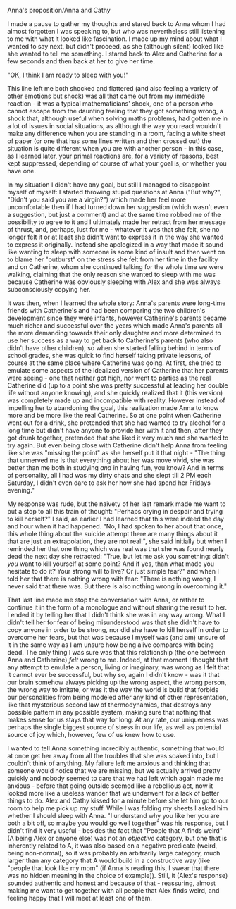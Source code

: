 Anna's proposition/Anna and Cathy

I made a pause to gather my thoughts and stared back to Anna whom I had almost forgotten I was speaking to, but who was nevertheless still listening to me with what it looked like fascination. I made up my mind about what I wanted to say next, but didn't proceed, as she (although silent) looked like she wanted to tell me something. I stared back to Alex and Catherine for a few seconds and then back at her to give her time.

"OK, I think I am ready to sleep with you!"

This line left me both shocked and flattered (and also feeling a variety of other emotions but shock) was all that came out from my immediate reaction - it was a typical mathematicians' shock, one of a person who cannot escape from the daunting feeling that they got something wrong, a shock that, although useful when solving maths problems, had gotten me in a lot of issues in social situations, as although the way you react wouldn't make any difference when you are standing in a room, facing a white sheet of paper (or one that has some lines written and then crossed out) the situation is quite different when you are with another person - in this case, as I learned later, your primal reactions are, for a variety of reasons, best kept suppressed, depending of course of what your goal is, or whether you have one.

In my situation I didn't have any goal, but still I managed to disappoint myself of myself: I started throwing stupid questions at Anna ("But why?", "Didn't you said you are a virgin?") which made her feel more uncomfortable then if I had turned down her suggestion (which wasn't even a suggestion, but just a comment) and at the same time robbed me of the possibility to agree to it and I ultimately made her retract from her message of thrust, and, perhaps, lust for me - whatever it was that she felt, she no longer felt it or at least she didn't want to express it in the way she wanted to express it originally. Instead she apologized in a way that made it sound like wanting to sleep with someone is some kind of insult and then went on to blame her "outburst" on the stress she felt from her time in the facility and on Catherine, whom she continued talking for the whole time we were walking, claiming that the only reason she wanted to sleep with me was because Catherine was obviously sleeping with Alex and she was always subconsciously copying her. 

It was then, when I learned the whole story: Anna's parents were long-time friends with Catherine's and had been comparing the two children's development since they were infants, however Catherine's parents became much richer and successful over the years which made Anna's parents all the more demanding towards their only daughter and more determined to use her success as a way to get back to Catherine's parents (who also didn't have other children), so when she started falling behind in terms of school grades, she was quick to find herself taking private lessons, of course at the same place where Catherine was going. At first, she tried to emulate some aspects of the idealized version of Catherine that her parents were seeing - one that neither got high, nor went to parties as the real Catherine did (up to a point she was pretty successful at leading her double life without anyone knowing), and she quickly realized that it (this version) was completely made up and incompatible with reality. However instead of impelling her to abandoning the goal, this realization made Anna to know more  and be more like the real Catherine. So at one point when Catherine went out for a drink, she pretended that she had wanted to try alcohol for a long time but didn't have anyone to provide her with it and then, after they got drunk together, pretended that she liked it very much and she wanted to try again. But even being close with Catherine didn't help Anna from feeling like she was "missing the point" as she herself put it that night - "The thing that unnerved me is that everything about her was move vivid, she was better than me both in studying *and* in having fun, you know? And in terms of personality, all I had was my dirty chats and she slept till 2 PM each Saturday, I didn't even dare to ask her how she had spend her Fridays evening." 

My response was rude, but the naivety of her last remark made me want to put a stop to all this train of thought: "Perhaps crying in despair and trying to kill herself?" I said, as earlier I had learned that this were indeed the day and hour when it had happened. "No, I had spoken to her about that once, this whole thing about the suicide attempt there are many things about it that are just an extrapolation, they are not real!", she said initially but when I reminded her that one thing which was real was that  she was found nearly dead the next day she retracted: "True, but let me ask you something:  didn't *you* want to kill yourself at some point? And if yes, than  what made you hesitate to do it? Your strong will to live? Or just simple fear?" and when I told her that there is nothing wrong with fear: "There is nothing wrong, I never said that there was. But there is also nothing wrong in overcoming it."

That last line made me stop the conversation with Anna, or rather to continue it in the form of a monologue and without sharing the result to her. I ended it by telling her that I didn't think she was in any way wrong. What I didn't tell her for fear of being misunderstood  was that she didn't have to copy anyone in order to be strong, nor did she have to kill herself in order to overcome her fears, but that was because I myself was (and am) unsure of it in the same way as I am unsure how being alive compares with being dead. The only thing I was sure was that this relationship (the one between Anna and Catherine) *felt* wrong to me. Indeed, at that moment I thought that any attempt to emulate a person, living or imaginary, was wrong as I felt that it cannot ever be successful, but why so, again I didn't know - was it that our brain somehow always picking up the wrong aspect, the wrong person, the wrong way to imitate, or was it the way the world is build that forbids our personalities from being modeled after any kind of other representation, like that mysterious second law of thermodynamics, that destroys any possible pattern in any possible system, making sure that nothing that makes sense for us stays that way for long. At any rate, our uniqueness was perhaps the single biggest source of stress in our life, as well as potential source of joy which, however, few of us knew how to use.

I wanted to tell Anna something incredibly authentic, something that would at once get her away from all the troubles that she was soaked into, but I couldn't think of anything. My failure left me anxious and thinking that someone would notice that we are missing, but we actually arrived pretty quickly and nobody seemed to care that we had left which again made me anxious - before that going outside seemed like a rebellious act, now it looked more like a useless wander that we underwent for a lack of better things to do. Alex and Cathy kissed for a minute before she let him go to our room to help me pick up my stuff. While I was folding my sheets I asked him whether I should sleep with Anna. "I understand why you like her you are both a bit off, so maybe you would go well together" was his response, but I didn't find it very useful - besides the fact that "People that A finds weird" (A being Alex or anyone else) was not an *objective* category, but one that is inherently related to A, it was also based on a negative predicate (weird, being non-normal), so it was probably an arbitrarily large category, much larger than any category that A would build in a constructive way (like "people that look like my mom" (if Anna is reading this, I swear that there was no hidden meaning in the choice of example)). Still, it (Alex's response) sounded authentic and honest and because of that - reassuring, almost making me want to get together with all people that Alex finds weird, and feeling happy that I will meet at least one of them.
